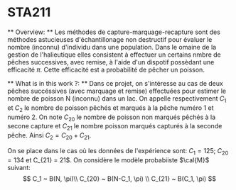 # STA211

** Overview: **
Les méthodes de capture-marquage-recapture sont des méthodes astucieuses d'échantillonage non destructif pour évaluer le nombre (inconnu) d'individu dans une population. Dans le omaine de la gestion de l'halieutique elles consistent à effectuer un certains nmbre de pêches successives, avec remise, à l'aide d'un dispotif possèdant une efficacité $\pi$. Cette efficacité est a probabilité de pêcher un poisson. 

** What is in this work ?: **
Dans ce projet, on s'intéresse au cas de deux pêches succéssives (avec marquage et remise) effectuées pour estimer le nombre de poisson N (inconnu) dans un lac. On appelle respectivement $C_1$ et $C_2$ le nombre de poisson pêchés et marqués à la pêche numéro 1 et numéro 2. On note $C_{20}$ le nombre de poisson non marqués pêchés à la secone capture et $C_{21}$ le nombre poisson marqués capturés à la seconde pêche. Ainsi $C_2 = C_{20} + C_{21}$.

On se place dans le cas où les données de l'expérience sont: $C_1 = 125$; $C_{20} = 134$ et C_{21} = 21$.
On considère le modèle probabiiste $\cal{M}$ suivant:
$$
C_1 ~ B(N, \pi)\\
C_{20} ~ B(N-C_1, \pi) \\
C_{21} ~ B(C_1, \pi)
$$
